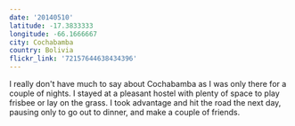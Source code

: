 ```yaml
---
date: '20140510'
latitude: -17.3833333
longitude: -66.1666667
city: Cochabamba
country: Bolivia
flickr_link: '72157644638434396'
---
```


I really don't have much to say about Cochabamba as I was only there for a couple of nights. I stayed at a pleasant hostel with plenty of space to play frisbee or lay on the grass. I took advantage and hit the road the next day, pausing only to go out to dinner, and make a couple of friends.

